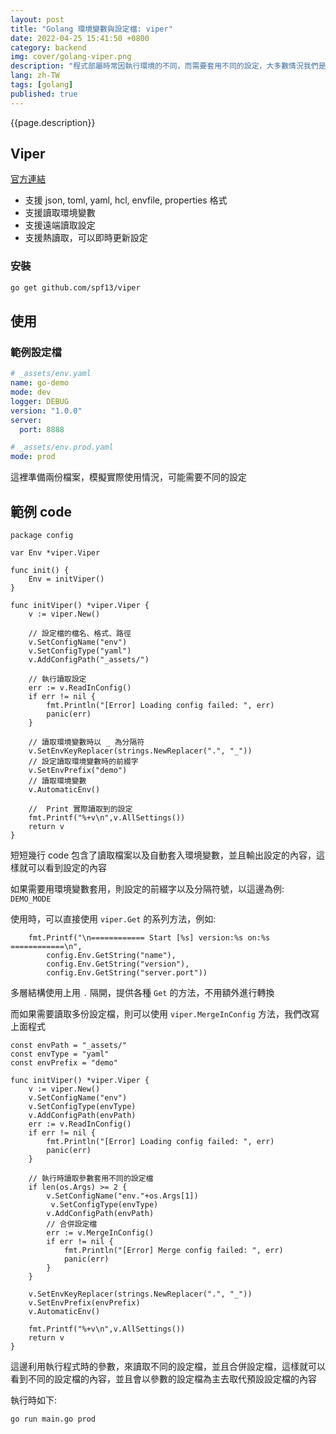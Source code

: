 ```yaml
---
layout: post
title: "Golang 環境變數與設定檔: viper"
date: 2022-04-25 15:41:50 +0800
category: backend
img: cover/golang-viper.png
description: "程式部屬時常因執行環境的不同，而需要套用不同的設定，大多數情況我們是透過環境變數來設定，像是 Spring boot 內建讀取 application.yml，或是 Node.js 的 dotenv，這次介紹一個 Golang 的工具 viper，就是類似於前兩者的工具，提供各種環境變數與設定的操作，請看下面的範例"
lang: zh-TW
tags: [golang]
published: true
---
```


{{page.description}}

## Viper

[官方連結](https://github.com/spf13/viper)

+ 支援 json, toml, yaml, hcl, envfile, properties 格式
+ 支援讀取環境變數
+ 支援遠端讀取設定
+ 支援熱讀取，可以即時更新設定

### 安裝

```bash
go get github.com/spf13/viper
```

## 使用

### 範例設定檔

```yaml
# _assets/env.yaml
name: go-demo
mode: dev
logger: DEBUG
version: "1.0.0"
server:
  port: 8888
```

```yaml
# _assets/env.prod.yaml
mode: prod
```

這裡準備兩份檔案，模擬實際使用情況，可能需要不同的設定

## 範例 code

```golang
package config

var Env *viper.Viper

func init() {
    Env = initViper()
}

func initViper() *viper.Viper {
    v := viper.New()

    // 設定檔的檔名、格式、路徑
    v.SetConfigName("env")
    v.SetConfigType("yaml")
    v.AddConfigPath("_assets/")

    // 執行讀取設定
    err := v.ReadInConfig()
    if err != nil {
        fmt.Println("[Error] Loading config failed: ", err)
        panic(err)
    }

    // 讀取環境變數時以 _ 為分隔符
    v.SetEnvKeyReplacer(strings.NewReplacer(".", "_"))
    // 設定讀取環境變數時的前綴字
    v.SetEnvPrefix("demo")
    // 讀取環境變數
    v.AutomaticEnv()

    //  Print 實際讀取到的設定
    fmt.Printf("%+v\n",v.AllSettings())
    return v
}
```

短短幾行 code 包含了讀取檔案以及自動套入環境變數，並且輸出設定的內容，這樣就可以看到設定的內容

如果需要用環境變數套用，則設定的前綴字以及分隔符號，以這邊為例: `DEMO_MODE`

使用時，可以直接使用 `viper.Get` 的系列方法，例如:

```golang
    fmt.Printf("\n============ Start [%s] version:%s on:%s ============\n",
        config.Env.GetString("name"),
        config.Env.GetString("version"),
        config.Env.GetString("server.port"))
```

多層結構使用上用 `.` 隔開，提供各種 `Get` 的方法，不用額外進行轉換

而如果需要讀取多份設定檔，則可以使用 `viper.MergeInConfig` 方法，我們改寫上面程式

```golang
const envPath = "_assets/"
const envType = "yaml"
const envPrefix = "demo"

func initViper() *viper.Viper {
    v := viper.New()
    v.SetConfigName("env")
    v.SetConfigType(envType)
    v.AddConfigPath(envPath)
    err := v.ReadInConfig()
    if err != nil {
        fmt.Println("[Error] Loading config failed: ", err)
        panic(err)
    }

    // 執行時讀取參數套用不同的設定檔
    if len(os.Args) >= 2 {
        v.SetConfigName("env."+os.Args[1])
         v.SetConfigType(envType)
        v.AddConfigPath(envPath)
        // 合併設定檔
        err := v.MergeInConfig()
        if err != nil {
            fmt.Println("[Error] Merge config failed: ", err)
            panic(err)
        }
    }

    v.SetEnvKeyReplacer(strings.NewReplacer(".", "_"))
    v.SetEnvPrefix(envPrefix)
    v.AutomaticEnv()

    fmt.Printf("%+v\n",v.AllSettings())
    return v
}
```

這邊利用執行程式時的參數，來讀取不同的設定檔，並且合併設定檔，這樣就可以看到不同的設定檔的內容，並且會以參數的設定檔為主去取代預設設定檔的內容

執行時如下:

```bash
go run main.go prod
```
